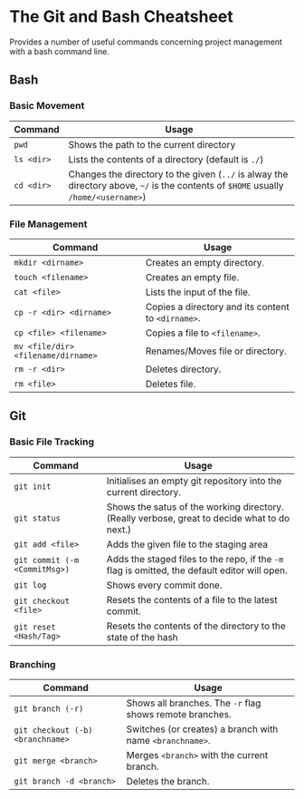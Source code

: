 # The Git and Bash Cheatsheet
Provides a number of useful commands concerning project management with a bash command line.

## Bash
### Basic Movement
Command | Usage
--------|--------
`pwd` | Shows the path to the current directory
`ls <dir>` | Lists the contents of a directory (default is `./`)
`cd <dir>` | Changes the directory to the given (`../` is alway the directory above,  `~/` is the contents of `$HOME` usually `/home/<username>`)

### File Management
Command | Usage
--------|------
`mkdir <dirname>` | Creates an empty directory.
`touch <filename>` | Creates an empty file.
`cat <file>` | Lists the input of the file.
`cp -r <dir> <dirname>` | Copies a directory and its content to `<dirname>`.
`cp <file> <filename>` | Copies a file to `<filename>`.
`mv <file/dir> <filename/dirname> `| Renames/Moves file or directory. 
`rm -r <dir>` | Deletes directory.
`rm <file>` | Deletes file.


## Git
### Basic File Tracking
Command | Usage
--------|------
`git init` | Initialises an empty git repository into the current directory.
`git status` | Shows the satus of the working directory. (Really verbose, great to decide what to do next.)
`git add <file>` | Adds the given file to the staging area
`git commit (-m <CommitMsg>)` | Adds the staged files to the repo, if the `-m` flag is omitted, the default editor will open.
`git log` | Shows every commit done.
`git checkout <file>` | Resets the contents of a file to the latest commit.
`git reset <Hash/Tag>` | Resets the contents of the directory to the state of the hash

### Branching
Command | Usage
--------|------
`git branch (-r)` | Shows all branches. The `-r` flag shows remote branches.
`git checkout (-b) <branchname>` | Switches (or creates) a branch with name `<branchname>`.
`git merge <branch>` | Merges `<branch>` with the current branch.
`git branch -d <branch>` | Deletes the branch.
